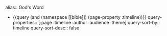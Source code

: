 alias:: God's Word

- {{query (and (namespace [[bible]]) (page-property :timeline))}}
  query-properties:: [:page :timeline :author :audience :theme]
  query-sort-by:: timeline
  query-sort-desc:: false